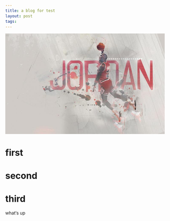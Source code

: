 ```yaml
---
title: a blog for test
layout: post
tags:
---
```


![](/media/files/2014/12/10/test.jpg)
#    first 

#    second

#    third

what‘s up